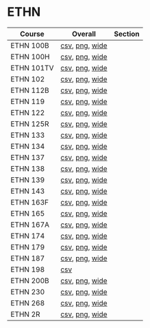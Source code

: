 # ETHN

| Course | Overall | Section |
| ------ | ------- | ------- |
| ETHN 100B | [csv](https://github.com/UCSD-Historical-Enrollment-Data/2025Winter/blob/main/overall/ETHN%20100B.csv), [png](https://raw.githubusercontent.com/UCSD-Historical-Enrollment-Data/2025Winter/main/plot_overall/ETHN%20100B.png), [wide](https://raw.githubusercontent.com/UCSD-Historical-Enrollment-Data/2025Winter/main/plot_overall_wide/ETHN%20100B.png) |  |
| ETHN 100H | [csv](https://github.com/UCSD-Historical-Enrollment-Data/2025Winter/blob/main/overall/ETHN%20100H.csv), [png](https://raw.githubusercontent.com/UCSD-Historical-Enrollment-Data/2025Winter/main/plot_overall/ETHN%20100H.png), [wide](https://raw.githubusercontent.com/UCSD-Historical-Enrollment-Data/2025Winter/main/plot_overall_wide/ETHN%20100H.png) |  |
| ETHN 101TV | [csv](https://github.com/UCSD-Historical-Enrollment-Data/2025Winter/blob/main/overall/ETHN%20101TV.csv), [png](https://raw.githubusercontent.com/UCSD-Historical-Enrollment-Data/2025Winter/main/plot_overall/ETHN%20101TV.png), [wide](https://raw.githubusercontent.com/UCSD-Historical-Enrollment-Data/2025Winter/main/plot_overall_wide/ETHN%20101TV.png) |  |
| ETHN 102 | [csv](https://github.com/UCSD-Historical-Enrollment-Data/2025Winter/blob/main/overall/ETHN%20102.csv), [png](https://raw.githubusercontent.com/UCSD-Historical-Enrollment-Data/2025Winter/main/plot_overall/ETHN%20102.png), [wide](https://raw.githubusercontent.com/UCSD-Historical-Enrollment-Data/2025Winter/main/plot_overall_wide/ETHN%20102.png) |  |
| ETHN 112B | [csv](https://github.com/UCSD-Historical-Enrollment-Data/2025Winter/blob/main/overall/ETHN%20112B.csv), [png](https://raw.githubusercontent.com/UCSD-Historical-Enrollment-Data/2025Winter/main/plot_overall/ETHN%20112B.png), [wide](https://raw.githubusercontent.com/UCSD-Historical-Enrollment-Data/2025Winter/main/plot_overall_wide/ETHN%20112B.png) |  |
| ETHN 119 | [csv](https://github.com/UCSD-Historical-Enrollment-Data/2025Winter/blob/main/overall/ETHN%20119.csv), [png](https://raw.githubusercontent.com/UCSD-Historical-Enrollment-Data/2025Winter/main/plot_overall/ETHN%20119.png), [wide](https://raw.githubusercontent.com/UCSD-Historical-Enrollment-Data/2025Winter/main/plot_overall_wide/ETHN%20119.png) |  |
| ETHN 122 | [csv](https://github.com/UCSD-Historical-Enrollment-Data/2025Winter/blob/main/overall/ETHN%20122.csv), [png](https://raw.githubusercontent.com/UCSD-Historical-Enrollment-Data/2025Winter/main/plot_overall/ETHN%20122.png), [wide](https://raw.githubusercontent.com/UCSD-Historical-Enrollment-Data/2025Winter/main/plot_overall_wide/ETHN%20122.png) |  |
| ETHN 125R | [csv](https://github.com/UCSD-Historical-Enrollment-Data/2025Winter/blob/main/overall/ETHN%20125R.csv), [png](https://raw.githubusercontent.com/UCSD-Historical-Enrollment-Data/2025Winter/main/plot_overall/ETHN%20125R.png), [wide](https://raw.githubusercontent.com/UCSD-Historical-Enrollment-Data/2025Winter/main/plot_overall_wide/ETHN%20125R.png) |  |
| ETHN 133 | [csv](https://github.com/UCSD-Historical-Enrollment-Data/2025Winter/blob/main/overall/ETHN%20133.csv), [png](https://raw.githubusercontent.com/UCSD-Historical-Enrollment-Data/2025Winter/main/plot_overall/ETHN%20133.png), [wide](https://raw.githubusercontent.com/UCSD-Historical-Enrollment-Data/2025Winter/main/plot_overall_wide/ETHN%20133.png) |  |
| ETHN 134 | [csv](https://github.com/UCSD-Historical-Enrollment-Data/2025Winter/blob/main/overall/ETHN%20134.csv), [png](https://raw.githubusercontent.com/UCSD-Historical-Enrollment-Data/2025Winter/main/plot_overall/ETHN%20134.png), [wide](https://raw.githubusercontent.com/UCSD-Historical-Enrollment-Data/2025Winter/main/plot_overall_wide/ETHN%20134.png) |  |
| ETHN 137 | [csv](https://github.com/UCSD-Historical-Enrollment-Data/2025Winter/blob/main/overall/ETHN%20137.csv), [png](https://raw.githubusercontent.com/UCSD-Historical-Enrollment-Data/2025Winter/main/plot_overall/ETHN%20137.png), [wide](https://raw.githubusercontent.com/UCSD-Historical-Enrollment-Data/2025Winter/main/plot_overall_wide/ETHN%20137.png) |  |
| ETHN 138 | [csv](https://github.com/UCSD-Historical-Enrollment-Data/2025Winter/blob/main/overall/ETHN%20138.csv), [png](https://raw.githubusercontent.com/UCSD-Historical-Enrollment-Data/2025Winter/main/plot_overall/ETHN%20138.png), [wide](https://raw.githubusercontent.com/UCSD-Historical-Enrollment-Data/2025Winter/main/plot_overall_wide/ETHN%20138.png) |  |
| ETHN 139 | [csv](https://github.com/UCSD-Historical-Enrollment-Data/2025Winter/blob/main/overall/ETHN%20139.csv), [png](https://raw.githubusercontent.com/UCSD-Historical-Enrollment-Data/2025Winter/main/plot_overall/ETHN%20139.png), [wide](https://raw.githubusercontent.com/UCSD-Historical-Enrollment-Data/2025Winter/main/plot_overall_wide/ETHN%20139.png) |  |
| ETHN 143 | [csv](https://github.com/UCSD-Historical-Enrollment-Data/2025Winter/blob/main/overall/ETHN%20143.csv), [png](https://raw.githubusercontent.com/UCSD-Historical-Enrollment-Data/2025Winter/main/plot_overall/ETHN%20143.png), [wide](https://raw.githubusercontent.com/UCSD-Historical-Enrollment-Data/2025Winter/main/plot_overall_wide/ETHN%20143.png) |  |
| ETHN 163F | [csv](https://github.com/UCSD-Historical-Enrollment-Data/2025Winter/blob/main/overall/ETHN%20163F.csv), [png](https://raw.githubusercontent.com/UCSD-Historical-Enrollment-Data/2025Winter/main/plot_overall/ETHN%20163F.png), [wide](https://raw.githubusercontent.com/UCSD-Historical-Enrollment-Data/2025Winter/main/plot_overall_wide/ETHN%20163F.png) |  |
| ETHN 165 | [csv](https://github.com/UCSD-Historical-Enrollment-Data/2025Winter/blob/main/overall/ETHN%20165.csv), [png](https://raw.githubusercontent.com/UCSD-Historical-Enrollment-Data/2025Winter/main/plot_overall/ETHN%20165.png), [wide](https://raw.githubusercontent.com/UCSD-Historical-Enrollment-Data/2025Winter/main/plot_overall_wide/ETHN%20165.png) |  |
| ETHN 167A | [csv](https://github.com/UCSD-Historical-Enrollment-Data/2025Winter/blob/main/overall/ETHN%20167A.csv), [png](https://raw.githubusercontent.com/UCSD-Historical-Enrollment-Data/2025Winter/main/plot_overall/ETHN%20167A.png), [wide](https://raw.githubusercontent.com/UCSD-Historical-Enrollment-Data/2025Winter/main/plot_overall_wide/ETHN%20167A.png) |  |
| ETHN 174 | [csv](https://github.com/UCSD-Historical-Enrollment-Data/2025Winter/blob/main/overall/ETHN%20174.csv), [png](https://raw.githubusercontent.com/UCSD-Historical-Enrollment-Data/2025Winter/main/plot_overall/ETHN%20174.png), [wide](https://raw.githubusercontent.com/UCSD-Historical-Enrollment-Data/2025Winter/main/plot_overall_wide/ETHN%20174.png) |  |
| ETHN 179 | [csv](https://github.com/UCSD-Historical-Enrollment-Data/2025Winter/blob/main/overall/ETHN%20179.csv), [png](https://raw.githubusercontent.com/UCSD-Historical-Enrollment-Data/2025Winter/main/plot_overall/ETHN%20179.png), [wide](https://raw.githubusercontent.com/UCSD-Historical-Enrollment-Data/2025Winter/main/plot_overall_wide/ETHN%20179.png) |  |
| ETHN 187 | [csv](https://github.com/UCSD-Historical-Enrollment-Data/2025Winter/blob/main/overall/ETHN%20187.csv), [png](https://raw.githubusercontent.com/UCSD-Historical-Enrollment-Data/2025Winter/main/plot_overall/ETHN%20187.png), [wide](https://raw.githubusercontent.com/UCSD-Historical-Enrollment-Data/2025Winter/main/plot_overall_wide/ETHN%20187.png) |  |
| ETHN 198 | [csv](https://github.com/UCSD-Historical-Enrollment-Data/2025Winter/blob/main/overall/ETHN%20198.csv) |  |
| ETHN 200B | [csv](https://github.com/UCSD-Historical-Enrollment-Data/2025Winter/blob/main/overall/ETHN%20200B.csv), [png](https://raw.githubusercontent.com/UCSD-Historical-Enrollment-Data/2025Winter/main/plot_overall/ETHN%20200B.png), [wide](https://raw.githubusercontent.com/UCSD-Historical-Enrollment-Data/2025Winter/main/plot_overall_wide/ETHN%20200B.png) |  |
| ETHN 230 | [csv](https://github.com/UCSD-Historical-Enrollment-Data/2025Winter/blob/main/overall/ETHN%20230.csv), [png](https://raw.githubusercontent.com/UCSD-Historical-Enrollment-Data/2025Winter/main/plot_overall/ETHN%20230.png), [wide](https://raw.githubusercontent.com/UCSD-Historical-Enrollment-Data/2025Winter/main/plot_overall_wide/ETHN%20230.png) |  |
| ETHN 268 | [csv](https://github.com/UCSD-Historical-Enrollment-Data/2025Winter/blob/main/overall/ETHN%20268.csv), [png](https://raw.githubusercontent.com/UCSD-Historical-Enrollment-Data/2025Winter/main/plot_overall/ETHN%20268.png), [wide](https://raw.githubusercontent.com/UCSD-Historical-Enrollment-Data/2025Winter/main/plot_overall_wide/ETHN%20268.png) |  |
| ETHN 2R | [csv](https://github.com/UCSD-Historical-Enrollment-Data/2025Winter/blob/main/overall/ETHN%202R.csv), [png](https://raw.githubusercontent.com/UCSD-Historical-Enrollment-Data/2025Winter/main/plot_overall/ETHN%202R.png), [wide](https://raw.githubusercontent.com/UCSD-Historical-Enrollment-Data/2025Winter/main/plot_overall_wide/ETHN%202R.png) |  |
